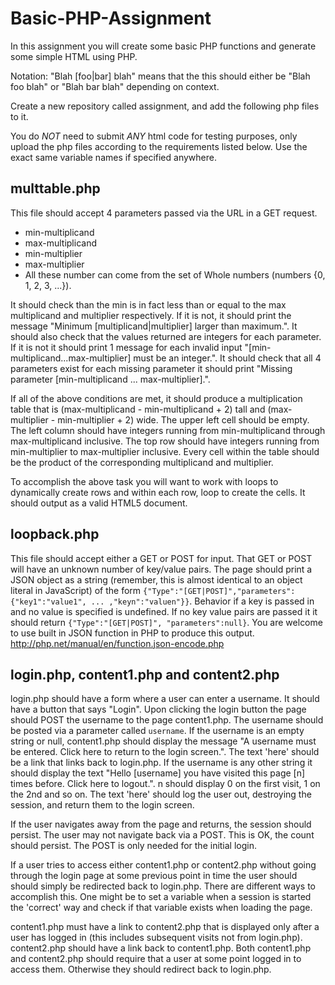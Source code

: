 Basic-PHP-Assignment
====================
In this assignment you will create some basic PHP functions and generate some simple HTML using PHP.

Notation: "Blah [foo|bar] blah" means that the this should either be "Blah foo blah" or "Blah bar blah" depending on context.

Create a new repository called assignment, and add the following php files to it.

You do *NOT* need to submit *ANY* html code for testing purposes, only upload the php files according to the requirements listed below. Use the exact same variable names if specified anywhere.

multtable.php
-------------
This file should accept 4 parameters passed via the URL in a GET request.

  - min-multiplicand
  - max-multiplicand
  - min-multiplier
  - max-multiplier
  - All these number can come from the set of Whole numbers (numbers {0, 1, 2, 3, ...}).

It should check than the min is in fact less than or equal to the max multiplicand and multiplier respectively. If it is not, it should print the message "Minimum [multiplicand|multiplier] larger than maximum.". It should also check that the values returned are integers for each parameter. If it is not it should print 1 message for each invalid input "[min-multiplicand...max-multiplier] must be an integer.". It should check that all 4 parameters exist for each missing parameter it should print "Missing parameter [min-multiplicand ... max-multiplier].".

If all of the above conditions are met, it should produce a multiplication table that is (max-multiplicand - min-multiplicand + 2) tall and (max-multiplier - min-multiplier + 2) wide. The upper left cell should be empty. The left column should have integers running from min-multiplicand through max-multiplicand inclusive. The top row should have integers running from min-multiplier to max-multiplier inclusive. Every cell within the table should be the product of the corresponding multiplicand and multiplier.

To accomplish the above task you will want to work with loops to dynamically create rows and within each row, loop to create the cells. It should output as a valid HTML5 document.

loopback.php
------------
This file should accept either a GET or POST for input. That GET or POST will have an unknown number of key/value pairs. The page should print a JSON object as a string (remember, this is almost identical to an object literal in JavaScript) of the form `{"Type":"[GET|POST]","parameters":{"key1":"value1", ... ,"keyn":"valuen"}}`. Behavior if a key is passed in and no value is specified is undefined. If no key value pairs are passed it it should return `{"Type":"[GET|POST]", "parameters":null}`. You are welcome to use built in JSON function in PHP to produce this output. http://php.net/manual/en/function.json-encode.php

login.php, content1.php and content2.php
-------------------------
login.php should have a form where a user can enter a username. It should have a button that says "Login". Upon clicking the login button the page should POST the username to the page content1.php. The username should be posted via a parameter called `username`. If the username is an empty string or null, content1.php should display the message "A username must be entered. Click here to return to the login screen.". The text 'here' should be a link that links back to login.php. If the username is any other string it should display the text "Hello [username] you have visited this page [n] times before. Click here to logout.". n should display 0 on the first visit, 1 on the 2nd and so on. The text 'here' should log the user out, destroying the session, and return them to the login screen.

If the user navigates away from the page and returns, the session should persist. The user may not navigate back via a POST. This is OK, the count should persist. The POST is only needed for the initial login.

If a user tries to access either content1.php or content2.php without going through the login page at some previous point in time the user should should simply be redirected back to login.php. There are different ways to accomplish this. One might be to set a variable when a session is started the 'correct' way and check if that variable exists when loading the page.

content1.php must have a link to content2.php that is displayed only after a user has logged in (this includes subsequent visits not from login.php). content2.php should have a link back to content1.php. Both content1.php and content2.php should require that a user at some point logged in to access them. Otherwise they should redirect back to login.php.


